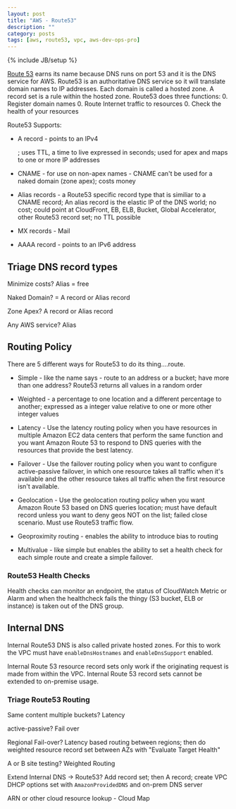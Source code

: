 ```yaml
---
layout: post
title: "AWS - Route53"
description: ""
category: posts
tags: [aws, route53, vpc, aws-dev-ops-pro]
---
```

{% include JB/setup %}

[Route 53](https://aws.amazon.com/route53/) earns its name because DNS runs on port 53 and it is the DNS service for AWS. Route53 is an authoritative DNS service so it will translate domain names to IP addresses. Each domain is called a hosted zone. A record set is a rule within the hosted zone. Route53 does three functions:
0. Register domain names
0. Route Internet traffic to resources
0. Check the health of your resources 

Route53 Supports:
- A record - points to an IPv4 <address></address>; uses TTL, a time to live expressed in seconds; used for apex and maps to one or more IP addresses

- CNAME - for use on non-apex names - CNAME can't be used for a naked domain (zone apex); costs money 

- Alias records - a Route53 specific record type that is similiar to a CNAME record; An alias record is the elastic IP of the DNS world; no cost; could point at CloudFront, EB, ELB, Bucket, Global Accelerator, other Route53 record set; no TTL possible

- MX records - Mail

- AAAA record - points to an IPv6 address

## Triage DNS record types

Minimize costs? Alias = free

Naked Domain? = A record or Alias record

Zone Apex? A record or Alias record

Any AWS service? Alias

## Routing Policy 

There are 5 different ways for Route53 to do its thing....route.
  
* Simple - like the name says - route to an address or a bucket; have more than one address? Route53 returns all values in a random order
  
* Weighted - a percentage to one location and a different percentage to another; expressed as a integer value relative to one or more other integer values

* Latency - Use the latency routing policy when you have resources in multiple Amazon EC2 data centers that perform the same function and you want Amazon Route 53 to respond to DNS queries with the resources that provide the best latency.
  
* Failover - Use the failover routing policy when you want to configure active-passive failover, in which one resource takes all traffic when it's available and the other resource takes all traffic when the first resource isn't available.

* Geolocation - Use the geolocation routing policy when you want Amazon Route 53 based on DNS queries location; must have default record unless you want to deny geos NOT on the list; failed close scenario. Must use Route53 traffic flow.

* Geoproximity routing - enables the ability to introduce bias to routing

* Multivalue - like simple but enables the ability to set a health check for each simple route and create a simple failover.

### Route53 Health Checks

Health checks can monitor an endpoint, the status of CloudWatch Metric or Alarm and when the healthcheck fails the thingy (S3 bucket, ELB or instance) is taken out of the DNS group.

## Internal DNS

Internal Route53 DNS is also called private hosted zones. For this to work the VPC must have `enableDnsHostnames` and `enableDnsSupport` enabled.

Internal Route 53 resource record sets only work if the originating request is made from within the VPC. Internal Route 53 record sets cannot be extended to on-premise usage.

### Triage Route53 Routing

Same content multiple buckets? Latency

active-passive? Fail over

Regional Fail-over? Latency based routing between regions; then do weighted resource record set between AZs with "Evaluate Target Health"

A or B site testing? Weighted Routing

Extend Internal DNS -> Route53? Add record set; then A record; create VPC DHCP options set with `AmazonProvidedDNS` and on-prem DNS server

ARN or other cloud resource lookup - Cloud Map